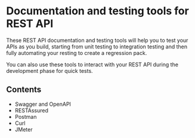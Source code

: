 # Documentation and testing tools for REST API

These REST API documentation and testing tools will help you to test your APIs as you build, starting from unit testing to integration testing and then fully automating your resting to create a regression pack.

You can also use these tools to interact with your REST API during the development phase for quick tests.

## Contents
* Swagger and OpenAPI
* RESTAssured
* Postman
* Curl
* JMeter